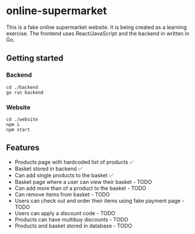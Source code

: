 # online-supermarket

This is a fake online supermarket website. It is being created as a learning exercise. The frontend uses React/JavaScript and the backend in written in Go.

## Getting started

### Backend

    cd ./backend
    go run backend

### Website

    cd ./website
    npm i
    npm start

## Features

- Products page with hardcoded list of products ✅
- Basket stored in backend ✅
- Can add single products to the basket ✅
- Basket page where a user can view their basket - TODO
- Can add more than of a product to the basket - TODO
- Can remove items from basket - TODO
- Users can check out and order their items using fake payment page - TODO
- Users can apply a discount code - TODO
- Products can have multibuy discounts - TODO
- Products and basket stored in database - TODO
